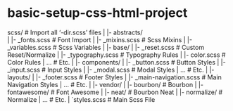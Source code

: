 # basic-setup-css-html-project

scss/                               # Import all ‘-dir.scss’ files
|
|- abstracts/                   
|	|- _fonts.scss              # Font Import
|	|- _mixins.scss             # Scss Mixins
|	|- _variables.scss          # Scss Variables
|
|- base/
|	|- _reset.scss              # Custom Reset/Normalize
|	|- _typography.scss         # Typography Rules
|	|- color.scss               # Color Rules
|	…                           # Etc.
|
|- components/
|	|- _button.scss             # Button Styles
|	|- _input.scss              # Input Styles
|	|- _modal.scss              # Modal Styles
|	…	                    # Etc.
|
|- layouts/
|	|- _footer.scss             # Footer Styles
|	|- _main-navigation.scss    # Main Navigation Styles
|	…                           # Etc.
|
|- vendor/
|	|- bourbon/                 # Bourbon
|	|- fontawesome/             # Font Awesome
|	|- neat/                    # Bourbon Neat
|	|- normalize/               # Normalize
|	…                           # Etc.
|
`styles.scss                        # Main Scss File